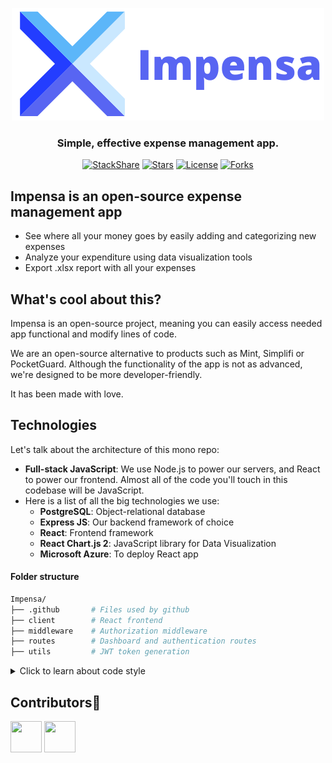 <p align="center">
  <a href="https://impensa.studio/">
  <img src="./client/public/images/media2.png" />
    </a>
</p>

<div align="center">

### Simple, effective expense management app.

[![StackShare](http://img.shields.io/badge/tech-stack-0690fa.svg?style=flat)](https://stackshare.io/impensa/impensa)
[![Stars](https://img.shields.io/github/stars/richard96292/impensa.svg)](https://stackshare.io/impensa/impensa)
[![License](https://img.shields.io/github/license/richard96292/impensa.svg)](https://stackshare.io/impensa/impensa)
[![Forks](https://img.shields.io/github/forks/richard96292/impensa.svg)](https://stackshare.io/impensa/impensa)

</div>


## Impensa is an open-source expense management app

- See where all your money goes by easily adding and categorizing new expenses
- Analyze your expenditure using data visualization tools
- Export .xlsx report with all your expenses

## What's cool about this?

Impensa is an open-source project, meaning you can easily access needed app functional and modify lines of code.

We are an open-source alternative to products such as Mint, Simplifi or PocketGuard. Although the functionality of the app is not as advanced, we're designed to be more developer-friendly.

It has been made with love.

## Technologies

Let's talk about the architecture of this mono repo:

- **Full-stack JavaScript**: We use Node.js to power our servers, and React to power our frontend. Almost all of the code you'll touch in this codebase will be JavaScript.
- Here is a list of all the big technologies we use:
  - **PostgreSQL**: Object-relational database
  - **Express JS**: Our backend framework of choice
  - **React**: Frontend framework
  - **React Chart.js 2**: JavaScript library for Data Visualization
  - **Microsoft Azure**: To deploy React app

#### Folder structure

```sh
Impensa/
├── .github       # Files used by github
├── client        # React frontend
├── middleware    # Authorization middleware
├── routes        # Dashboard and authentication routes
├── utils         # JWT token generation
```

<details>
  <summary>Click to learn about code style</summary>

#### Code Style

We run Prettier on-commit, which means you can write code in whatever style you want and it will be automatically formatted according to the common style when you run `git commit`. We also have ESLint set up, although we've disabled all stylistic rules since Prettier takes care of those.

</details>

## Contributors👑

<a href="https://github.com/tmneth"><img src="https://avatars.githubusercontent.com/u/80415416?s=400&u=f561810823dc78213f14431aae7f2bd119a4ed90&v=4" width="50" height="50" alt=""/></a> <a href="https://github.com/richard96292"><img src="https://avatars.githubusercontent.com/u/68248740?v=4" width="50" height="50" alt=""/></a>
